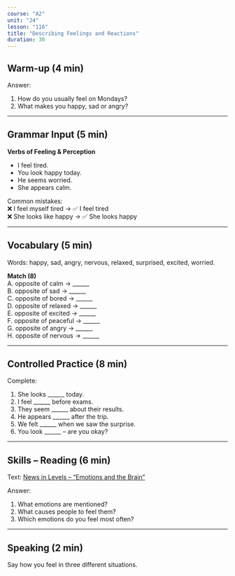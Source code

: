 ```yaml
---
course: "A2"
unit: "24"
lesson: "116"
title: "Describing Feelings and Reactions"
duration: 30
---
```


## Warm-up (4 min)
Answer:
1. How do you usually feel on Mondays?  
2. What makes you happy, sad or angry?  

-------

## Grammar Input (5 min)
**Verbs of Feeling & Perception**  
- I feel tired.  
- You look happy today.  
- He seems worried.  
- She appears calm.  

Common mistakes:  
❌ I feel myself tired → ✅ I feel tired  
❌ She looks like happy → ✅ She looks happy  

-------

## Vocabulary (5 min)
Words: happy, sad, angry, nervous, relaxed, surprised, excited, worried.  

**Match (8)**  
A. opposite of calm → ______  
B. opposite of sad → ______  
C. opposite of bored → ______  
D. opposite of relaxed → ______  
E. opposite of excited → ______  
F. opposite of peaceful → ______  
G. opposite of angry → ______  
H. opposite of nervous → ______  

-------

## Controlled Practice (8 min)
Complete:  
1. She looks ______ today.  
2. I feel ______ before exams.  
3. They seem ______ about their results.  
4. He appears ______ after the trip.  
5. We felt ______ when we saw the surprise.  
6. You look ______ – are you okay?  

-------

## Skills – Reading (6 min)
Text: [News in Levels – “Emotions and the Brain”](https://www.newsinlevels.com/)  

Answer:  
1. What emotions are mentioned?  
2. What causes people to feel them?  
3. Which emotions do you feel most often?  

-------

## Speaking (2 min)
Say how you feel in three different situations.
